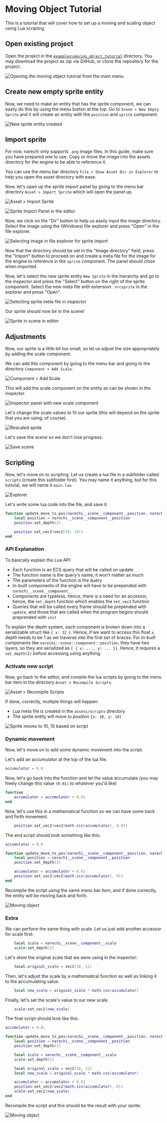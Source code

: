 # Moving Object Tutorial

This is a tutorial that will cover how to set up a moving and scaling object
using Lua scripting

## Open existing project

Open the project in the [`examples\moving_object_tutorial`](../../examples/moving_object_tutorial) directory. You may download the project as zip via GitHub, or clone the repository for the project.

![Opening the moving object tutorial from the main menu](../images/open_moving_object_tutorial.JPG)

## Create new empty sprite entity 

Now, we need to make an entity that has the sprite component, we can easily do this by using the menu button at the top. Go to `Scene > New Empty Sprite` and it will create an entity with the `position` and
`sprite` component.

![New sprite entity created](../images/new_sprite.JPG)

## Import sprite

For now, narechi only supports `.png` image files. In this guide, make sure you
have prepared one to use. Copy or move the image into the assets directory for
the engine to be able to reference it.

You can use the menu bar directory `File > Show Asset Dir in Explorer` to help
you open the asset directory with ease.

Now, let's open up the sprite import panel by going to the menu bar directory
`Asset > Import Sprite` which will open the panel up.

![Asset > Import Sprite](../images/asset_import_sprite.JPG)

![Sprite Import Panel in the editor](../images/sprite_import_panel_entire_editor.JPG)

Now, we click on the "Dir" button to help us easily
input the image directory. Select the image using
the (Windows) file explorer and press "Open" in the file
explorer.

![Selecting image in file explorer for sprite import](../images/sprite_import_select_dir.JPG)

Now that the directory should be set in the "Image directory"
field, press the "Import" button to proceed on and
create a meta file for the image for the engine to
reference in the `sprite` component. The panel
should close when imported.

Now, let's select the new sprite entity `New Sprite` in the hierarchy and go to
the inspector and press the "Select" button on the
right of the sprite component. Select the new meta file with
extension `.nrcsprite` in the explorer and press "Open".

![Selecting sprite meta file in inspector](../images/select_sprite_meta.JPG)

Our sprite should now be in the scene!

![Sprite in scene in editor](../images/sprite_in_scene.JPG)

## Adjustments

Now, our sprite is a little bit too small, so let us adjust
the size appropriately by adding the scale component.

We can add this component by going to the menu bar and going
to the directory `Component > Add Scale`.

![Component > Add Scale](../images/component_add_scale.JPG)

This will add the
scale component on the entity as can be shown in the inspector.

![Inspector panel with new scale component](../images/inspector_with_scale.JPG)

Let's change the scale values to fit our sprite (this will depend
on the sprite that you are using, of course).

![Rescaled sprite](../images/rescaled_sprite.JPG)

Let's save the scene so we don't lose progress.

![Save scene](../images/file_save_scene.JPG)

## Scripting

Now, let's move on to scripting. Let us create a lua file in a subfolder called
`scripts` (create this subfolder first). You may name it anything,
but for this tutorial, we will name it `main.lua`.

![Explorer](../images/tutorial_file_explorer_scripting.JPG)

Let's write some lua code into the file, and save it.

```lua
function update_move_to_pos(narechi__scene__component__position, narechi__scene__component__scale)
    local position = narechi__scene__component__position
    position:set_depth(2)

    position:set_vec2(vec2(10, 10))
end
```

### API Explanation

To basically explain the Lua API:

* Each function is an ECS query that will be called on update
* The function name is the query's name, it won't matter as much
* The parameters of the function is the query
* In-built components of the engine will have to be prepended with `narechi__scene__component__`
* Components are typeless, hence, there is a need for an accessor, hence, the `set_depth` function which enables the
`set_vec2` function
* Queries that will be called every frame should be prepended with `update`,
and those that are called when the program begins should preprended with `init`

To explain the depth system, each component is broken down into a
serializable struct like `{ x: 32 }`. Hence, if we want to access
this float `x`, depth needs to be 1 as we traverse into the first
set of braces. For in-built components like `narechi::scene::component::position`, they have two layers, so they are serialized as `{ { x: ..., y: ... }}`. Hence, it requires a `set_depth(2)` before accessing using anything.

### Activate new script

Now, go back to the editor, and compile the lua scripts by
going to the menu bar item in the directory `Asset > Recompile Scripts`.

![Asset > Recompile Scripts](../images/asset_recompile_scripts.JPG)

If done, correctly, multiple things will happen:

* Lua meta file is created in the `assets/scripts` directory
* The sprite entity will move to position `{x: 10, y: 10}`

![Sprite moves to 10, 10 based on script](../images/position_10_10.JPG)

### Dynamic movement

Now, let's move on to add some dynamic movement into the script.

Let's add an accumulator at the top of the lua file.

```lua
accumulator = 0.0
```

Now, let's go back into the function and let the value accumulate (you may freely change this value `(0.01)` to whatever you'd like)

```lua
function ...
    accumulator = accumulator + 0.01
end
```

Now, let's use this in a mathematical function so we can have
some back and forth movement.

```lua
    position:set_vec2(vec2(math.sin(accumulator), 0.0))
```

The end script should look something like this:
```lua
accumulator = 0.0

function update_move_to_pos(narechi__scene__component__position, narechi__scene__component__scale)
    local position = narechi__scene__component__position
    position:set_depth(2)

    accumulator = accumulator + 0.01
    position:set_vec2(vec2(math.sin(accumulator), 0))
end
```

Recompile the script using the same menu bar item, and if done correctly, the entity will be moving back and forth.

![Moving object](../gifs/moving_object.gif)

### Extra

We can perform the same thing with scale. Let us just add another
accessor for scale first:

```lua
    local scale = narechi__scene__component__scale
    scale:set_depth(2)
```

Let's store the original scale that we were using in the inspector:

```lua
    local original_scale = vec2(10, 12)
```

Then, let's adjust the scale by a mathematical function as well as
linking it to the accumulating value.

```lua
    local new_scale = original_scale * math.cos(accumulator)
```

Finally, let's set the scale's value to our new scale.

```lua
    scale:set_vec2(new_scale)
```

The final script should look like this:

```lua
accumulator = 0.0;

function update_move_to_pos(narechi__scene__component__position, narechi__scene__component__scale)
    local position = narechi__scene__component__position
    position:set_depth(2)

    local scale = narechi__scene__component__scale
    scale:set_depth(2)

    local original_scale = vec2(10, 12)
    local new_scale = original_scale * math.cos(accumulator)

    accumulator = accumulator + 0.01
    position:set_vec2(vec2(math.sin(accumulator), 0))
    scale:set_vec2(new_scale)
end
```

Recompile the script and this should be the result with
your sprite:

![Moving object](../gifs/moving_scaling_object.gif)
